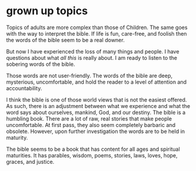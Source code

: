 # grown up topics

Topics of adults are more complex than those of Children. The same goes with the way to interpret the bible. If life is fun, care-free, and foolish then the words of the bible seem to be a real downer. 

But now I have experienced the loss of many things and people. I have questions about what _all this_ is really about. I am ready to listen to the sobering words of the bible.

Those words are not user-friendly. The words of the bible are deep, mysterious, uncomfortable, and hold the reader to a level of attention and accountability. 

I think the bible is one of those world views that is not the easiest offered. As such, there is an adjustment between what we experience and what the word says about ourselves, mankind, God, and our destiny. The bible is a humbling book. There are a lot of raw, real stories that make people uncomfortable. At first pass, they also seem completely barbaric and obsolete. However, upon further investigation the words are to be held in maturity.

The bible seems to be a book that has content for all ages and spiritual maturities. It has parables, wisdom, poems, stories, laws, loves, hope, graces, and justice.